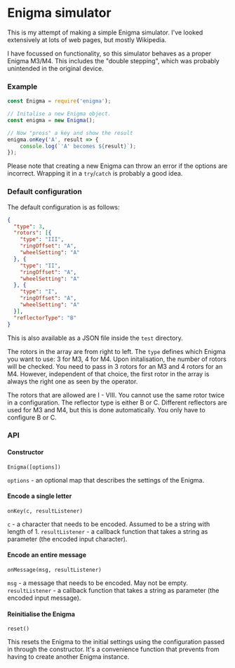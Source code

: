# Enigma simulator

This is my attempt of making a simple Enigma simulator. I've looked extensively at lots of web pages, but mostly Wikipedia.

I have focussed on functionality, so this simulator behaves as a proper Enigma M3/M4. This includes the "double stepping", which was probably unintended in the original device.

### Example

```javascript
const Enigma = require('enigma');

// Initalise a new Enigma object.
const enigma = new Enigma();

// Now "press" a key and show the result
enigma.onKey('A', result => {
    console.log(`'A' becomes ${result}`);
});
```

Please note that creating a new Enigma can throw an error if the options are incorrect. Wrapping it in a `try`/`catch` is probably a good idea.

### Default configuration

The default configuration is as follows:

```json
{
  "type": 3,
  "rotors": [{
    "type": "III",
    "ringOffset": "A",
    "wheelSetting": "A"
  }, {
    "type": "II",
    "ringOffset": "A",
    "wheelSetting": "A"
  }, {
    "type": "I",
    "ringOffset": "A",
    "wheelSetting": "A"
  }],
  "reflectorType": "B"
}
```

This is also available as a JSON file inside the `test` directory.

The rotors in the array are from right to left. The `type` defines which Enigma you want to use: 3 for M3, 4 for M4. Upon initalisation, the number of rotors will be checked. You need to pass in 3 rotors for an M3 and 4 rotors for an M4. However, independent of that choice, the first rotor in the array is always the right one as seen by the operator.

The rotors that are allowed are I - VIII. You cannot use the same rotor twice in a configuration. The reflector type is either B or C. Different reflectors are used for M3 and M4, but this is done automatically. You only have to configure B or C.

### API 

#### Constructor

`Enigma([options])`

`options` - an optional map that describes the settings of the Enigma.

#### Encode a single letter

`onKey(c, resultListener)`

`c` - a character that needs to be encoded. Assumed to be a string with length of 1.
`resultListener` - a callback function that takes a string as parameter (the encoded input character).

#### Encode an entire message

`onMessage(msg, resultListener)`

`msg` - a message that needs to be encoded. May not be empty.
`resultListener` - a callback function that takes a string as parameter (the encoded input message).

#### Reinitialise the Enigma

`reset()`

This resets the Enigma to the initial settings using the configuration passed in through the constructor. It's a convenience function that prevents from having to create another Enigma instance.
